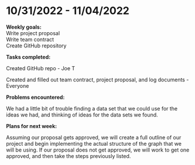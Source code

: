 # 10/31/2022 - 11/04/2022
**Weekly goals:**  
  Write project proposal  
  Write team contract  
  Create GitHub repository  
  
**Tasks completed:**
  
  Created GitHub repo - Joe T
  
  Created and filled out team contract, project proposal, and log documents - Everyone

**Problems encountered:**

  We had a little bit of trouble finding a data set that we could use for the ideas we had, and thinking of ideas for the data sets we found.

**Plans for next week:**

  Assuming our proposal gets approved, we will create a full outline of our project and begin implementing the actual structure of the graph that we will be using. If our proposal does not get approved, we will work to get one approved, and then take the steps previously listed.
